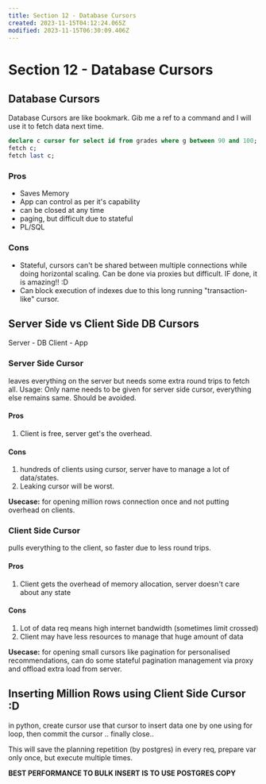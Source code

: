 ```yaml
---
title: Section 12 - Database Cursors
created: 2023-11-15T04:12:24.065Z
modified: 2023-11-15T06:30:09.406Z
---
```


# Section 12 - Database Cursors

## Database Cursors
Database Cursors are like bookmark. Gib me a ref to a command and I will use it to fetch data next time.

```sql
declare c cursor for select id from grades where g between 90 and 100;
fetch c;
fetch last c;
```

### Pros
- Saves Memory
- App can control as per it's capability
- can be closed at any time
- paging, but difficult due to stateful
- PL/SQL

### Cons
- Stateful, cursors can't be shared between multiple connections while doing horizontal scaling. Can be done via proxies but difficult. IF done, it is amazing!! :D
- Can block execution of indexes due to this long running "transaction-like" cursor.


## Server Side vs Client Side DB Cursors
Server - DB
Client - App
### Server Side Cursor
leaves everything on the server but needs some extra round trips to fetch all. 
Usage: Only name needs to be given for server side cursor, everything else remains same. 
Should be avoided.

#### Pros
1. Client is free, server get's the overhead.

#### Cons
1. hundreds of clients using cursor, server have to manage a lot of data/states.
2. Leaking cursor will be worst.

**Usecase:** for opening million rows connection once and not putting overhead on clients.

### Client Side Cursor
pulls everything to the client, so faster due to less round trips.

#### Pros
1. Client gets the overhead of memory allocation, server doesn't care about any state

#### Cons
1. Lot of data req means high internet bandwidth (sometimes limit crossed)
2. Client may have less resources to manage that huge amount of data

**Usecase:** for opening small cursors like pagination for personalised recommendations, can do some stateful pagination management via proxy and offload extra load from server.

## Inserting Million Rows using Client Side Cursor :D
in python, create cursor use that cursor to insert data one by one using for loop, then commit the cursor .. finally close.. 

This will save the planning repetition (by postgres) in every req, prepare var only once, but execute multiple times.

**BEST PERFORMANCE TO BULK INSERT IS TO USE POSTGRES COPY**
